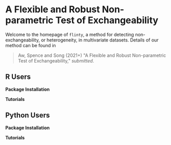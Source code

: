 # A Flexible and Robust Non-parametric Test of Exchangeability

Welcome to the homepage of `flinty`, a method for detecting non-exchangeability, or heterogeneity, in multivariate datasets. Details of our method can be found in
> Aw, Spence and Song (2021+) "A Flexible and Robust Non-parametric Test of Exchangeability," *submitted*.

## R Users

**Package Installation**

**Tutorials**


## Python Users

**Package Installation**

**Tutorials**
